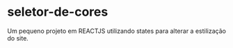 # seletor-de-cores
Um pequeno projeto em REACTJS utilizando states para alterar a estilização do site.

